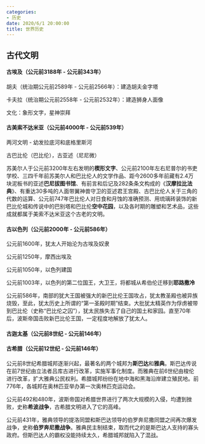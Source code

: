 ```yaml
---
categories: 
- 历史
date: 2020/6/1 20:00:00
title: 世界历史
---
```


## 古代文明

#### 古埃及（公元前3188年 - 公元前343年）

胡夫（统治期公元前2589年 - 公元前2566年）：建造胡夫金字塔

卡夫拉（统治期公元前2558年 - 公元前2532年）：建造狮身人面像

文化：象形文字，星神崇拜

<!--more-->

#### 古美索不达米亚（公元前4000年 - 公元前539年）

两河文明 - 幼发拉底河和底格里斯河

古巴比伦（巴比伦），古亚述（尼尼微）

苏美尔人于公元前3200年左右发明的**楔形文字**、公元前2100年左右尼普尔的书吏学校、三四千年前苏美尔人和巴比伦人的文学作品、距今2600多年前藏有2.4万块泥板书的亚述**巴尼拔图书馆**、有前言和后记及282条条文构成的《**汉摩拉比法典**》、有重达30多吨的人面带翼神兽守卫的亚述君王宫殿、古巴比伦人关于三角的代数的运算、公元前747年巴比伦人对日食和月蚀的准确预测、用琉璃砖装饰的新巴比伦城和传说中的巴别塔和巴比伦**空中花园**，以及各时期的雕塑和艺术品，这些成就都属于美索不达米亚这个古老的文明。

#### 古以色列（公元前2000年 - 公元前586年）

公元前1600年，犹太人开始沦为古埃及奴隶

公元前1250年，摩西出埃及

公元前1050年，以色列建国

公元前1003年，以色列的第二位国王，大卫王，将都城从希伯伦迁移到**耶路撒冷**

公元前586年，南部的犹大王国被强大的新巴比伦王国攻占，犹太教圣殿也被异族烧毁，至此，犹太历史上所谓的“第一圣殿时期”结束。大批犹太精英作为俘虏被带到巴比伦（史称“巴比伦之囚”），犹太民族失去了自己的国土和家园。直至70年后，波斯帝国击败新巴比伦王国，一定程度地解放了犹太人。

#### 古迦太基（公元前8世纪 - 公元前146年）



#### 古希腊（公元前12世纪 - 公元前146年）

公元前8世纪希腊城邦逐渐兴起，最著名的两个城邦为**斯巴达**和**雅典**。斯巴达传说在前7世纪由立法者吕库古进行改革，实施军事化制度。而雅典在前6世纪由梭伦进行改革，扩大雅典公民权利。希腊城邦纷纷在地中海和黑海沿岸建立殖民地。前776年，各城邦在奥林匹亚举办第一次奥林匹克运动会。

公元前492和480年，波斯帝国对希腊世界进行了两次大规模的入侵，均遭到挫败，史称**希波战争**，古希腊文明进入了它的高峰。

公元前431年，雅典领导的提洛同盟和斯巴达领导的伯罗奔尼撒同盟之间再次爆发战争，史称**伯罗奔尼撒战争**。雅典民主制结束，取而代之的是斯巴达人支持的寡头政府。但斯巴达人的霸权没能持续太久，希腊城邦就陷入了混战。

#### 
